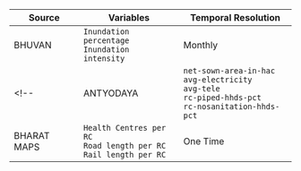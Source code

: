 | Source  | Variables | Temporal Resolution |
| ------------- | -------------  | ------------- |
| BHUVAN  | `Inundation percentage`<br>`Inundation intensity` | Monthly |
<!--| ANTYODAYA  | `net-sown-area-in-hac`<br>`avg-electricity`<br>`avg-tele`<br>`rc-piped-hhds-pct`<br>`rc-nosanitation-hhds-pct` | One Time |
| BHARAT MAPS    | `Health Centres per RC` <br> `Road length per RC` <br> `Rail length per RC` | One Time |-->

<!-- | Flood Forecast Stations (FFS)  | `riverlevel_mean`<br>`riverlevel_min`<br>`riverlevel_max`  | Monthly |
| FRIMS  | `All damages variables`  | Monthly |
| GCN250  | `Surface runoff`  | One Time |
| IMD   | `Rainfall`  | Monthly |
| NASADEM   | `Elevation` <br> `Slope`  | One Time |
| NERDRR  | `Proximity to embankment`  | One Time |
| SENTINEL  | `NDVI`<br>`NDBI`  | Monthly |
| TENDERS   | `All Tender related variables`  | Monthly |
| WRIS   | `Distance from rivers` <br>  `Drainage density` | One Time| 

*Last updated: April 3, 2024*

A detailed description of each of these variables is available in the [data-dictionary](https://docs.google.com/spreadsheets/d/1z-aNMPA8YuCb6Q4w2nDGi4OhgK9W1jbboskRzYgLUbY/edit#gid=1901128506)


# Master variable preparation

Once each of these variables is created. The following scripts are to be ru to create a master variable CSV, which will be the input to the data model.

1. Run `master.py`  - This will create a timeseries sheet for each variable in the `Sources/master/` folder.
2. Run `master2.py` - This will create a master variables datasheet `MASTER_VARIABLES.csv` in the `RiskScoreModel/data` folder. -->
